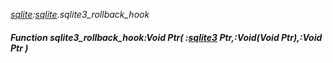 _[sqlite](../../modules/sqlite/sqlite-module.md):[sqlite](../../modules/sqlite/sqlite-module.md).sqlite3\_rollback\_hook_
##### Function sqlite3\_rollback\_hook:Void Ptr( :[sqlite3](../../modules/sqlite/sqlite-sqlite3.md) Ptr,:Void(Void Ptr),:Void Ptr )
